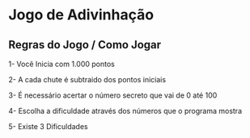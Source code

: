 <h1>Jogo de Adivinhação</h1>

<h2>Regras do Jogo / Como Jogar</h2>

<p>1- Você Inicia com 1.000 pontos</p>
<p>2- A cada chute é subtraido dos pontos iniciais</p>
<p>3- É necessário acertar o número secreto que vai de 0 até 100</p>
<p>4- Escolha a dificuldade através dos números que o programa mostra</p>
<p>5- Existe 3 Dificuldades</p>
